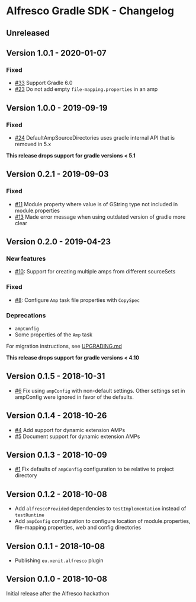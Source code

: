 # Alfresco Gradle SDK - Changelog

## Unreleased

## Version 1.0.1 - 2020-01-07

### Fixed

 * [#33](https://github.com/xenit-eu/alfresco-gradle-sdk/pull/33) Support Gradle 6.0
 * [#23](https://github.com/xenit-eu/alfresco-gradle-sdk/issues/23) Do not add empty `file-mapping.properties` in an amp

## Version 1.0.0 - 2019-09-19

### Fixed

 * [#24](https://github.com/xenit-eu/alfresco-gradle-sdk/issues/24) DefaultAmpSourceDirectories uses gradle internal API that is removed in 5.x 
 
**This release drops support for gradle versions < 5.1**

## Version 0.2.1 - 2019-09-03

### Fixed

 * [#11](https://github.com/xenit-eu/alfresco-gradle-sdk/issues/11) Module property where value is of GString type not included in module.properties
 * [#13](https://github.com/xenit-eu/alfresco-gradle-sdk/issues/13) Made error message when using outdated version of gradle more clear

## Version 0.2.0 - 2019-04-23

### New features

 * [#10](https://github.com/xenit-eu/alfresco-gradle-sdk/pull/10): Support for creating multiple amps from different sourceSets

### Fixed

 * [#8](https://github.com/xenit-eu/alfresco-gradle-sdk/issues/8): Configure `Amp` task file properties with `CopySpec`

### Deprecations

 * `ampConfig`
 * Some properties of the `Amp` task

For migration instructions, see [UPGRADING.md](https://github.com/xenit-eu/alfresco-gradle-sdk/blob/0.2.0/UPGRADING.md)

**This release drops support for gradle versions < 4.10**

## Version 0.1.5 - 2018-10-31

 * [#6](https://github.com/xenit-eu/alfresco-gradle-sdk/pull/6) Fix using `ampConfig` with non-default settings. Other settings set in ampConfig were ignored in favor of the defaults.

## Version 0.1.4 - 2018-10-26

 * [#4](https://github.com/xenit-eu/alfresco-gradle-sdk/pull/4) Add support for dynamic extension AMPs
 * [#5](https://github.com/xenit-eu/alfresco-gradle-sdk/pull/5) Document support for dynamic extension AMPs

## Version 0.1.3 - 2018-10-09

 * [#1](https://github.com/xenit-eu/alfresco-gradle-sdk/pull/1) Fix defaults of `ampConfig` configuration to be relative to project directory

## Version 0.1.2 - 2018-10-08

 * Add `alfrescoProvided` dependencies to `testImplementation` instead of `testRuntime`
 * Add `ampConfig` configuration to configure location of module.properties, file-mapping.properties, web and config directories

## Version 0.1.1 - 2018-10-08

 * Publishing `eu.xenit.alfresco` plugin

## Version 0.1.0 - 2018-10-08

Initial release after the Alfresco hackathon
